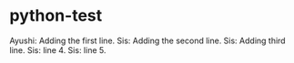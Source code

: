 # python-test

Ayushi: Adding the first line.
Sis: Adding the second line.
Sis: Adding third line.
Sis: line 4.
Sis: line 5.